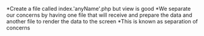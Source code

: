*Create a file called index.'anyName'.php but view is good
*We separate our concerns by having one file that will receive and prepare the data and another file to render the data to the screen
*This is known as separation of concerns 